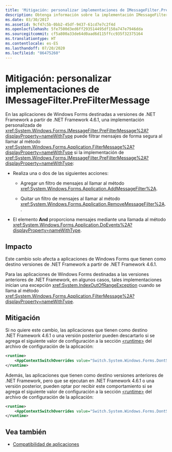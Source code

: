 ```yaml
---
title: 'Mitigación: personalizar implementaciones de IMessageFilter.PreFilterMessage'
description: Obtenga información sobre la implementación IMessageFilter.PreFilterMessage personalizada que se incluye en aplicaciones de Windows Forms que tienen como destino .NET Framework 4.6.1 y versiones posteriores.
ms.date: 03/30/2017
ms.assetid: 9cf47c5b-0bb2-45df-9437-61cd7e7c2f4d
ms.openlocfilehash: 5fe7500d3ed6ff293514495df150a747e7946dda
ms.sourcegitcommit: cf5a800a33de64d0aad6d115ffcc935f32375164
ms.translationtype: HT
ms.contentlocale: es-ES
ms.lasthandoff: 07/20/2020
ms.locfileid: "86475260"
---
```

# <a name="mitigation-custom-imessagefilterprefiltermessage-implementations"></a>Mitigación: personalizar implementaciones de IMessageFilter.PreFilterMessage

En las aplicaciones de Windows Forms destinadas a versiones de .NET Framework a partir de .NET Framework 4.6.1, una implementación personalizada de <xref:System.Windows.Forms.IMessageFilter.PreFilterMessage%2A?displayProperty=nameWithType> puede filtrar mensajes de forma segura al llamar al método <xref:System.Windows.Forms.Application.FilterMessage%2A?displayProperty=nameWithType> si la implementación de <xref:System.Windows.Forms.IMessageFilter.PreFilterMessage%2A?displayProperty=nameWithType>:

- Realiza una o dos de las siguientes acciones:

  - Agregar un filtro de mensajes al llamar al método <xref:System.Windows.Forms.Application.AddMessageFilter%2A>.

  - Quitar un filtro de mensajes al llamar al método <xref:System.Windows.Forms.Application.RemoveMessageFilter%2A>. .

- El elemento **And** proporciona mensajes mediante una llamada al método <xref:System.Windows.Forms.Application.DoEvents%2A?displayProperty=nameWithType>.

## <a name="impact"></a>Impacto

Este cambio solo afecta a aplicaciones de Windows Forms que tienen como destino versiones de .NET Framework a partir de .NET Framework 4.6.1.

Para las aplicaciones de Windows Forms destinadas a las versiones anteriores de .NET Framework, en algunos casos, tales implementaciones inician una excepción <xref:System.IndexOutOfRangeException> cuando se llama al método <xref:System.Windows.Forms.Application.FilterMessage%2A?displayProperty=nameWithType>.

## <a name="mitigation"></a>Mitigación

Si no quiere este cambio, las aplicaciones que tienen como destino .NET Framework 4.6.1 o una versión posterior pueden descartarlo si se agrega el siguiente valor de configuración a la sección [\<runtime>](../configure-apps/file-schema/runtime/runtime-element.md) del archivo de configuración de la aplicación:

```xml
<runtime>
    <AppContextSwitchOverrides value="Switch.System.Windows.Forms.DontSupportReentrantFilterMessage=true" />
</runtime>
```

Además, las aplicaciones que tienen como destino versiones anteriores de .NET Framework, pero que se ejecutan en .NET Framework 4.6.1 o una versión posterior, pueden optar por recibir este comportamiento si se agrega el siguiente valor de configuración a la sección [\<runtime>](../configure-apps/file-schema/runtime/runtime-element.md) del archivo de configuración de la aplicación:

```xml
<runtime>
    <AppContextSwitchOverrides value="Switch.System.Windows.Forms.DontSupportReentrantFilterMessage=false" />
</runtime>
```

## <a name="see-also"></a>Vea también

- [Compatibilidad de aplicaciones](application-compatibility.md)
